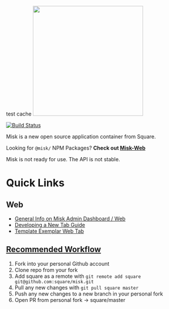 test cache
<img src="misk.png" width="300">

[![Build Status](https://travis-ci.org/square/misk.svg?branch=master)](https://travis-ci.org/square/misk)

Misk is a new open source application container from Square.

Looking for `@misk/` NPM Packages? **Check out [Misk-Web](https://github.com/square/misk-web)**

Misk is not ready for use. The API is not stable.

Quick Links
===

Web
---
- [General Info on Misk Admin Dashboard / Web](https://github.com/square/misk-web/blob/master/README.md)
- [Developing a New Tab Guide](https://github.com/square/misk-web/blob/master/HOWTO.md)
- [Template Exemplar Web Tab](https://github.com/square/misk-web/tree/master/examples)

[Recommended Workflow](https://blog.scottlowe.org/2015/01/27/using-fork-branch-git-workflow/)
---
1. Fork into your personal Github account
1. Clone repo from your fork
1. Add square as a remote with `git remote add square git@github.com:square/misk.git`
1. Pull any new changes with `git pull square master`
1. Push any new changes to a new branch in your personal fork
1. Open PR from personal fork -> square/master
